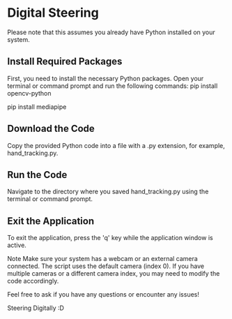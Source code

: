# Digital Steering
Please note that this assumes you already have Python installed on your system.

## Install Required Packages
First, you need to install the necessary Python packages. Open your terminal or command prompt and run the following commands:
pip install opencv-python

pip install mediapipe

## Download the Code
Copy the provided Python code into a file with a .py extension, for example, hand_tracking.py.

## Run the Code
Navigate to the directory where you saved hand_tracking.py using the terminal or command prompt.

## Exit the Application
To exit the application, press the 'q' key while the application window is active.

Note
Make sure your system has a webcam or an external camera connected. The script uses the default camera (index 0). If you have multiple cameras or a different camera index, you may need to modify the code accordingly.

Feel free to ask if you have any questions or encounter any issues!


Steering Digitally :D
